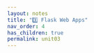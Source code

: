 ```yaml
---
layout: notes
title: "3️⃣ Flask Web Apps"
nav_order: 4
has_children: true
permalink: unit03
---
```

